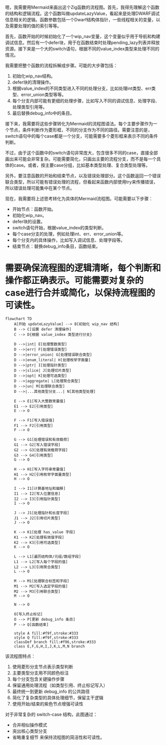 嗯，我需要用Mermaid来画出这个Zig函数的流程图。首先，我得先理解这个函数的结构和逻辑流程。这个函数叫做updateLazyValue，看起来是处理DWARF调试信息相关的逻辑。函数参数包括一个Dwarf结构体指针，一些线程相关的变量，以及需要处理的值的索引等等。

首先，函数开始的时候初始化了一个wip_nav变量，这个变量似乎用于导航和构建调试信息。然后有一个defer块，用于在函数结束时处理pending_lazy列表并释放资源。接下来是一个大的switch语句，根据不同的value_index类型来处理不同的情况。

我需要把整个函数的流程拆解成步骤。可能的大步骤包括：

1. 初始化wip_nav结构。
2. defer块的清理操作。
3. 根据value_index的不同类型进入不同的处理分支，比如处理int类型、err类型、error_union类型等等。
4. 每个分支内部可能有更细的处理步骤，比如写入不同的调试信息、处理字段、处理类型引用等。
5. 最后替换debug_info中的条目。

接下来，我需要将这些步骤转化为Mermaid的流程图语法。每个主要步骤作为一个节点，条件判断作为菱形框，不同的分支作为不同的路径。需要注意的是，switch语句中的每个case都是一个分支，可能需要多个菱形框来表示不同的条件判断。

不过，由于这个函数中的switch语句非常庞大，包含很多不同的case，直接全部画出来可能会非常复杂。可能需要简化，只画出主要的流程分支，而不是每一个具体的case。或者，按主要case分组，比如基本类型处理、复合类型处理等。

另外，要注意函数的开始和结束节点，以及错误处理部分。这个函数返回一个错误联合类型，所以可能有错误处理的流程，但看起来函数内部使用try来传播错误，所以错误处理可能集中在某个节点。

现在，我需要将上述思考转化为具体的Mermaid流程图。可能需要以下步骤：

- 开始节点：函数开始。
- 初始化wip_nav。
- defer块的设置。
- switch语句开始，根据value_index的类型判断。
- 每个case分支的处理，例如处理int、err、error_union等。
- 每个分支内的具体操作，比如写入调试信息、处理字段等。
- 结束节点：替换debug_info条目，函数结束。

需要确保流程图的逻辑清晰，每个判断和操作都正确表示。可能需要对复杂的case进行合并或简化，以保持流程图的可读性。
================================================
```mermaid
flowchart TD
    A[开始 updateLazyValue] --> B[初始化 wip_nav 结构]
    B --> C[设置 defer 清理操作]
    C --> D{根据 value_index 类型进行分支}
    
    D -->|int| E[处理整数类型]
    D -->|err| F[处理错误类型]
    D -->|error_union| G[处理错误联合类型]
    D -->|enum_literal| H[处理枚举字面量]
    D -->|ptr| I[处理指针类型]
    D -->|slice| J[处理切片类型]
    D -->|opt| K[处理可选类型]
    D -->|aggregate| L[处理聚合类型]
    D -->|un| M[处理联合类型]
    D -->|...其他类型分支...| N[其他类型处理]
    
    E --> E1[写入大整数常量值]
    E1 --> E2[引用类型]
    E --> O
    
    F --> F1[写入错误值]
    F1 --> F2[引用类型]
    F --> O
    
    G --> G1[处理错误和有效载荷]
    G1 --> G2[写入错误字段]
    G2 --> G3[处理有效载荷字段]
    G3 --> G4[引用类型]
    G --> O
    
    H --> H1[写入字符串常量值]
    H1 --> H2[引用枚举字面量类型]
    H --> O
    
    I --> I1[计算基地址和偏移]
    I1 --> I2[写入位置信息]
    I2 --> I3[引用指针类型]
    I --> O
    
    J --> J1[处理指针和长度字段]
    J1 --> J2[引用切片类型]
    J --> O
    
    K --> K1[处理 has_value 字段]
    K1 --> K2[处理有效值字段]
    K2 --> K3[引用可选类型]
    K --> O
    
    L --> L1[遍历结构体/元组/数组字段]
    L1 --> L2[写入每个字段的值]
    L2 --> L3[引用聚合类型]
    L --> O
    
    M --> M1[处理联合标签和字段]
    M1 --> M2[写入选定字段的值]
    M2 --> M3[引用联合类型]
    M --> O
    
    N --> O
    
    O[写入终止标记]
    O --> P[更新 debug_info 条目]
    P --> Q[函数结束]
    
    style A fill:#f9f,stroke:#333
    style Q fill:#f9f,stroke:#333
    classDef branch fill:#f96,stroke:#333
    class E,F,G,H,I,J,K,L,M,N branch
``` 

该流程图特点：
1. 使用菱形分支节点表示类型判断
2. 主要类型分支用不同颜色标注
3. 每个分支包含关键操作步骤
4. 保留通用处理流程（如类型引用、终止标记写入）
5. 最终统一到更新 debug_info 的公共路径
6. 简化了复杂类型的具体处理细节，保留主干逻辑
7. 使用开始/结束的紫色节点增强可读性

对于非常复杂的 switch-case 结构，此图通过：
- 合并相似操作模式
- 突出核心类型分支
- 省略重复细节
来保持流程图的简洁性和可读性。